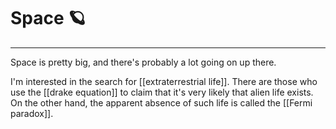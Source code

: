 # Space 🪐
---
Space is pretty big, and there's probably a lot going on up there. 

I'm interested in the search for [[extraterrestrial life]]. There are those who use the [[drake equation]] to claim that it's very likely that alien life exists. On the other hand, the apparent absence of such life is called the [[Fermi paradox]]. 